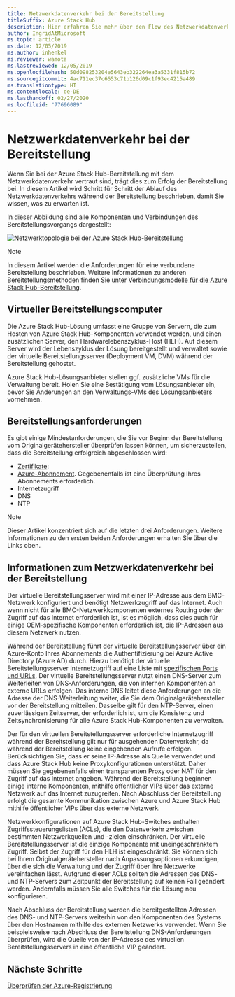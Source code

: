 ```yaml
---
title: Netzwerkdatenverkehr bei der Bereitstellung
titleSuffix: Azure Stack Hub
description: Hier erfahren Sie mehr über den Flow des Netzwerkdatenverkehrs während der Azure Stack Hub-Bereitstellung
author: IngridAtMicrosoft
ms.topic: article
ms.date: 12/05/2019
ms.author: inhenkel
ms.reviewer: wamota
ms.lastreviewed: 12/05/2019
ms.openlocfilehash: 50d098253204e5643eb322264ea3a5331f815b72
ms.sourcegitcommit: 4ac711ec37c6653c71b126d09c1f93ec4215a489
ms.translationtype: HT
ms.contentlocale: de-DE
ms.lasthandoff: 02/27/2020
ms.locfileid: "77696089"
---
```

# <a name="deployment-network-traffic"></a>Netzwerkdatenverkehr bei der Bereitstellung

Wenn Sie bei der Azure Stack Hub-Bereitstellung mit dem Netzwerkdatenverkehr vertraut sind, trägt dies zum Erfolg der Bereitstellung bei. In diesem Artikel wird Schritt für Schritt der Ablauf des Netzwerkdatenverkehrs während der Bereitstellung beschrieben, damit Sie wissen, was zu erwarten ist.

In dieser Abbildung sind alle Komponenten und Verbindungen des Bereitstellungsvorgangs dargestellt:

![Netzwerktopologie bei der Azure Stack Hub-Bereitstellung](media/deployment-networking/figure1.png)

> [!NOTE]
> In diesem Artikel werden die Anforderungen für eine verbundene Bereitstellung beschrieben. Weitere Informationen zu anderen Bereitstellungsmethoden finden Sie unter [Verbindungsmodelle für die Azure Stack Hub-Bereitstellung](azure-stack-connection-models.md).

## <a name="the-deployment-vm"></a>Virtueller Bereitstellungscomputer

Die Azure Stack Hub-Lösung umfasst eine Gruppe von Servern, die zum Hosten von Azure Stack Hub-Komponenten verwendet werden, und einen zusätzlichen Server, den Hardwarelebenszyklus-Host (HLH). Auf diesem Server wird der Lebenszyklus der Lösung bereitgestellt und verwaltet sowie der virtuelle Bereitstellungsserver (Deployment VM, DVM) während der Bereitstellung gehostet.

Azure Stack Hub-Lösungsanbieter stellen ggf. zusätzliche VMs für die Verwaltung bereit. Holen Sie eine Bestätigung vom Lösungsanbieter ein, bevor Sie Änderungen an den Verwaltungs-VMs des Lösungsanbieters vornehmen.

## <a name="deployment-requirements"></a>Bereitstellungsanforderungen

Es gibt einige Mindestanforderungen, die Sie vor Beginn der Bereitstellung vom Originalgerätehersteller überprüfen lassen können, um sicherzustellen, dass die Bereitstellung erfolgreich abgeschlossen wird:

- [Zertifikate](azure-stack-pki-certs.md):
- [Azure-Abonnement](azure-stack-validate-registration.md). Gegebenenfalls ist eine Überprüfung Ihres Abonnements erforderlich.
- Internetzugriff
- DNS
- NTP

> [!NOTE]
> Dieser Artikel konzentriert sich auf die letzten drei Anforderungen. Weitere Informationen zu den ersten beiden Anforderungen erhalten Sie über die Links oben.

## <a name="about-deployment-network-traffic"></a>Informationen zum Netzwerkdatenverkehr bei der Bereitstellung

Der virtuelle Bereitstellungsserver wird mit einer IP-Adresse aus dem BMC-Netzwerk konfiguriert und benötigt Netzwerkzugriff auf das Internet. Auch wenn nicht für alle BMC-Netzwerkkomponenten externes Routing oder der Zugriff auf das Internet erforderlich ist, ist es möglich, dass dies auch für einige OEM-spezifische Komponenten erforderlich ist, die IP-Adressen aus diesem Netzwerk nutzen.

Während der Bereitstellung führt der virtuelle Bereitstellungsserver über ein Azure-Konto Ihres Abonnements die Authentifizierung bei Azure Active Directory (Azure AD) durch. Hierzu benötigt der virtuelle Bereitstellungsserver Internetzugriff auf eine Liste mit [spezifischen Ports und URLs](azure-stack-integrate-endpoints.md). Der virtuelle Bereitstellungsserver nutzt einen DNS-Server zum Weiterleiten von DNS-Anforderungen, die von internen Komponenten an externe URLs erfolgen. Das interne DNS leitet diese Anforderungen an die Adresse der DNS-Weiterleitung weiter, die Sie dem Originalgerätehersteller vor der Bereitstellung mitteilen. Dasselbe gilt für den NTP-Server, einen zuverlässigen Zeitserver, der erforderlich ist, um die Konsistenz und Zeitsynchronisierung für alle Azure Stack Hub-Komponenten zu verwalten.

Der für den virtuellen Bereitstellungsserver erforderliche Internetzugriff während der Bereitstellung gilt nur für ausgehenden Datenverkehr, da während der Bereitstellung keine eingehenden Aufrufe erfolgen. Berücksichtigen Sie, dass er seine IP-Adresse als Quelle verwendet und dass Azure Stack Hub keine Proxykonfigurationen unterstützt. Daher müssen Sie gegebenenfalls einen transparenten Proxy oder NAT für den Zugriff auf das Internet angeben. Während der Bereitstellung beginnen einige interne Komponenten, mithilfe öffentlicher VIPs über das externe Netzwerk auf das Internet zuzugreifen. Nach Abschluss der Bereitstellung erfolgt die gesamte Kommunikation zwischen Azure und Azure Stack Hub mithilfe öffentlicher VIPs über das externe Netzwerk.

Netzwerkkonfigurationen auf Azure Stack Hub-Switches enthalten Zugriffssteuerungslisten (ACLs), die den Datenverkehr zwischen bestimmten Netzwerkquellen und -zielen einschränken. Der virtuelle Bereitstellungsserver ist die einzige Komponente mit uneingeschränktem Zugriff. Selbst der Zugriff für den HLH ist eingeschränkt. Sie können sich bei Ihrem Originalgerätehersteller nach Anpassungsoptionen erkundigen, über die sich die Verwaltung und der Zugriff über Ihre Netzwerke vereinfachen lässt. Aufgrund dieser ACLs sollten die Adressen des DNS- und NTP-Servers zum Zeitpunkt der Bereitstellung auf keinen Fall geändert werden. Andernfalls müssen Sie alle Switches für die Lösung neu konfigurieren.

Nach Abschluss der Bereitstellung werden die bereitgestellten Adressen des DNS- und NTP-Servers weiterhin von den Komponenten des Systems über den Hostnamen mithilfe des externen Netzwerks verwendet. Wenn Sie beispielsweise nach Abschluss der Bereitstellung DNS-Anforderungen überprüfen, wird die Quelle von der IP-Adresse des virtuellen Bereitstellungsservers in eine öffentliche VIP geändert.

## <a name="next-steps"></a>Nächste Schritte

[Überprüfen der Azure-Registrierung](azure-stack-validate-registration.md)
